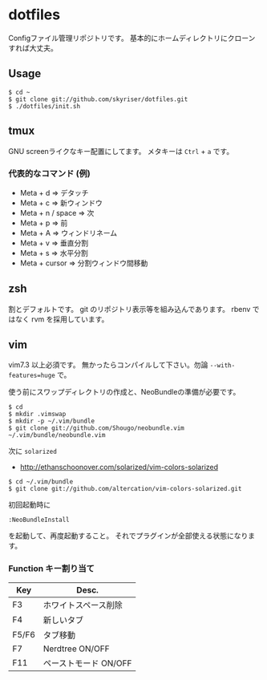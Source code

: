 # dotfiles

Configファイル管理リポジトリです。
基本的にホームディレクトリにクローンすれば大丈夫。

## Usage
```
$ cd ~
$ git clone git://github.com/skyriser/dotfiles.git
$ ./dotfiles/init.sh
```

## tmux
GNU screenライクなキー配置にしてます。
メタキーは `Ctrl` + `a` です。

### 代表的なコマンド (例)

- Meta + d => デタッチ
- Meta + c => 新ウィンドウ
- Meta + n / space => 次
- Meta + p => 前
- Meta + A => ウィンドリネーム
- Meta + v => 垂直分割
- Meta + s => 水平分割
- Meta + cursor => 分割ウィンドウ間移動

## zsh

割とデフォルトです。
git のリポジトリ表示等を組み込んであります。
rbenv ではなく rvm を採用しています。

## vim

vim7.3 以上必須です。
無かったらコンパイルして下さい。勿論 `--with-features=huge` で。

使う前にスワップディレクトリの作成と、NeoBundleの準備が必要です。

```
$ cd
$ mkdir .vimswap
$ mkdir -p ~/.vim/bundle
$ git clone git://github.com/Shougo/neobundle.vim ~/.vim/bundle/neobundle.vim
```

次に `solarized`

- http://ethanschoonover.com/solarized/vim-colors-solarized

```
$ cd ~/.vim/bundle
$ git clone git://github.com/altercation/vim-colors-solarized.git
```

初回起動時に

```
:NeoBundleInstall
```

を起動して、再度起動すること。
それでプラグインが全部使える状態になります。

### Function キー割り当て

|Key|Desc.|
|----|----|
|F3|ホワイトスペース削除|
|F4|新しいタブ|
|F5/F6|タブ移動|
|F7|Nerdtree ON/OFF|
|F11|ペーストモード ON/OFF|
